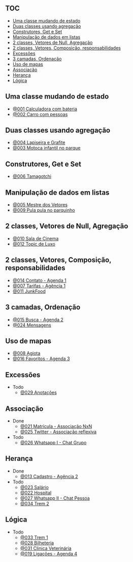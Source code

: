 ## TOC []()

<!--TOC_BEGIN-->
- [Uma classe mudando de estado](#uma-classe-mudando-de-estado)
- [Duas classes usando agregação](#duas-classes-usando-agregação)
- [Construtores, Get e Set](#construtores-get-e-set)
- [Manipulação de dados em listas](#manipulação-de-dados-em-listas)
- [2 classes, Vetores de Null, Agregação](#2-classes-vetores-de-null-agregação)
- [2 classes, Vetores, Composição, responsabilidades](#2-classes-vetores-composição-responsabilidades)
- [Excessões](#excessões)
- [3 camadas, Ordenação](#3-camadas-ordenação)
- [Uso de mapas](#uso-de-mapas)
- [Associação](#associação)
- [Herança](#herança)
- [Lógica](#lógica)

<!--TOC_END-->

## Uma classe mudando de estado

- [@001 Calculadora com bateria](base/001/Readme.md) 
- [@002 Carro com pessoas](base/002/Readme.md) 

## Duas classes usando agregação

- [@004 Lapiseira e Grafite](base/004/Readme.md) 
- [@003 Motoca infantil no parque](base/003/Readme.md) 

## Construtores, Get e Set

- [@006 Tamagotchi](base/006/Readme.md) 

## Manipulação de dados em listas
- [@005 Mestre dos Vetores](base/005/Readme.md) 
- [@009 Pula pula no parquinho](base/009/Readme.md) 

## 2 classes, Vetores de Null, Agregação
- [@010 Sala de Cinema](base/010/Readme.md) 
- [@012 Topic de Luxo](base/012/Readme.md) 

## 2 classes, Vetores, Composição, responsabilidades
- [@014 Contato - Agenda 1](base/014/Readme.md) 
- [@007 Tarifas - Agência 1](base/007/Readme.md) 
- [@011 JunkFood](base/011/Readme.md) 


## 3 camadas, Ordenação
- [@015 Busca - Agenda 2](base/015/Readme.md) 
- [@024 Mensagens](base/024/Readme.md) 

## Uso de mapas
- [@008 Agiota](base/008/Readme.md) 
- [@016 Favoritos - Agenda 3](base/016/Readme.md) 

## Excessões
- Todo
    - [@029 Anotações](base/029/Readme.md) 

## Associação
- Done
    - [@021 Matrícula - Associação NxN](base/021/Readme.md) 
    - [@025 Twitter - Associação reflexiva](base/025/Readme.md) 
- Todo
    - [@026 Whatsapp I - Chat Grupo](base/026/Readme.md) 

## Herança
- Done
    - [@013 Cadastro - Agência 2](base/013/Readme.md) 
- Todo
    - [@023 Salário](base/023/Readme.md) 
    - [@022 Hospital](base/022/Readme.md) 
    - [@027 Whatsapp II - Chat Pessoa](base/027/Readme.md) 
    - [@034 Trem 2](base/034/Readme.md) 

## Lógica
- Todo
    - [@033 Trem 1](base/033/Readme.md) 
    - [@028 Bilheteria](base/028/Readme.md) 
    - [@031 Clinica Veterinária](base/031/Readme.md) 
    - [@019 Ligações - Agenda 4](base/019/Readme.md) 